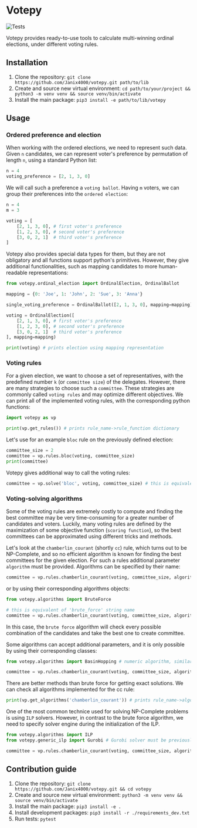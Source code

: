 # Votepy
![Tests](https://github.com/Janix4000/votepy/actions/workflows/tests.yml/badge.svg)

Votepy provides ready-to-use tools to calculate multi-winning ordinal elections, under different voting rules.

## Installation 

 1. Clone the repository: `git clone https://github.com/Janix4000/votepy.git path/to/lib`
 2. Create and source new virtual environment: `cd path/to/your/project && python3 -m venv venv && source venv/bin/activate`
 3. Install the main package: `pip3 install -e path/to/lib/votepy`

## Usage

### Ordered preference and election

When working with the ordered elections, we need to represent such data. Given `n` candidates, we can represent voter's preference by permutation of length `n`, using a standard Python list:
```py
n = 4
voting_preference = [2, 1, 3, 0]
```

We will call such a preference a `voting ballot`.
Having `m` voters, we can group their preferences into the `ordered election`:

```py
n = 4
m = 3

voting = [
    [2, 1, 3, 0], # first voter's preference
    [1, 2, 3, 0], # second voter's preference
    [3, 0, 2, 1]  # third voter's preference
]
```

Votepy also provides special data types for them, but they are not obligatory and all functions support python's primitives.
However, they give additional functionalities, such as mapping candidates to more human-readable representations:

```py
from votepy.ordinal_election import OrdinalElection, OrdinalBallot

mapping = {0: 'Joe', 1: 'John', 2: 'Sue', 3: 'Anna'}

single_voting_preference = OrdinalBallot([2, 1, 3, 0], mapping=mapping)

voting = OrdinalElection([
    [2, 1, 3, 0], # first voter's preference
    [1, 2, 3, 0], # second voter's preference
    [3, 0, 2, 1]  # third voter's preference
], mapping=mapping)

print(voting) # prints election using mapping representation

```

### Voting rules

For a given election, we want to choose a set of representatives, with the predefined number `k` (or `committee size`) of the delegates.
However, there are many strategies to choose such a `committee`. These strategies are commonly called `voting rules` and may optimize different objectives. We can print all of the implemented voting rules, with the corresponding python functions:

```py
import votepy as vp

print(vp.get_rules()) # prints rule_name->rule_function dictionary
```

Let's use for an example `bloc` rule on the previously defined election:

```py
committee_size = 2
committee = vp.rules.bloc(voting, committee_size)
print(committee)
```

Votepy gives additional way to call the voting rules:

```py 
committee = vp.solve('bloc', voting, committee_size) # this is equivalent of calling vp.rules.bloc
```

### Voting-solving algorithms
Some of the voting rules are extremely costly to compute and finding the best committee may be very time-consuming for a greater number of candidates and voters. Luckily, many voting rules are defined by the maximization of some objective function (`scoring function`), so the best committees can be approximated using different tricks and methods. 

Let's look at the `chamberlin_courant` (shortly `cc`) rule, which turns out to be NP-Complete, and so no efficient algorithm is known for finding the best committees for the given election. For such a rules additional parameter `algorithm` must be provided. Algorithms can be specified by their name:

```py
committee = vp.rules.chamberlin_courant(voting, committee_size, algorithm='brute_force')
```

or by using their corresponding algorithms objects:

```py
from votepy.algorithms import BruteForce

# this is equivalent of 'brute_force' string name
committee = vp.rules.chamberlin_courant(voting, committee_size, algorithm=BruteForce()) 
```

In this case, the `brute force` algorithm will check every possible combination of the candidates and take the best one to create committee.

Some algorithms can accept additional parameters, and it is only possible by using their corresponding classes:

```py
from votepy.algorithms import BasinHopping # numeric algorithm, similar to simulated annealing, giving approximate results 

committee = vp.rules.chamberlin_courant(voting, committee_size, algorithm=BasinHopping(niter=100, seed=1))
```

There are better methods than brute force for getting exact solutions. We can check all algorithms implemented for the cc rule:

```py
print(vp.get_algorithms('chamberlin_courant')) # prints rule_name->algorithm_class dictionary
```

One of the most common technice used for solving NP-Complete problems is using `ILP` solvers. However, in contrast to the brute force algorithm, we need to specify solver engine during the initialization of the ILP.
```py
from votepy.algorithms import ILP
from votepy.generic_ilp import Gurobi # Gurobi solver must be previously installed and activated on the machine

committee = vp.rules.chamberlin_courant(voting, committee_size, algorithm=ILP(Gurobi))
```


## Contribution guide

 1. Clone the repository: `git clone https://github.com/Janix4000/votepy.git && cd votepy`
 2. Create and source new virtual environment: `python3 -m venv venv && source venv/bin/activate`
 3. Install the main package: `pip3 install -e .`
 4. Install development packages: `pip3 install -r ./requirements_dev.txt`
 5. Run tests: `pytest`
